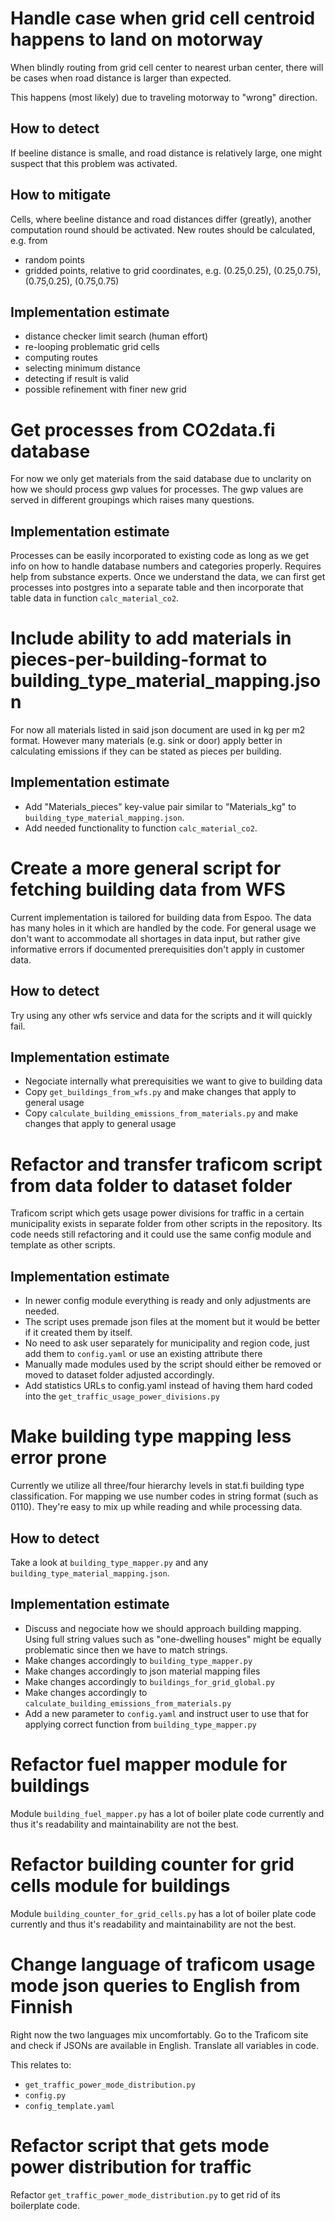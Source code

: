 # Handle case when grid cell centroid happens to land on motorway

When blindly routing from grid cell center to nearest urban center, there will be cases
when road distance is larger than expected.

This happens (most likely) due to traveling motorway to "wrong" direction.

## How to detect

If beeline distance is smalle, and road distance is relatively large, one might suspect
that this problem was activated.

## How to mitigate

Cells, where beeline distance and road distances differ (greatly), another computation
round should be activated. New routes should be calculated, e.g. from
* random points
* gridded points, relative to grid coordinates, e.g. (0.25,0.25), (0.25,0.75), (0.75,0.25), (0.75,0.75)

## Implementation estimate

* distance checker limit search (human effort)
* re-looping problematic grid cells
* computing routes
* selecting minimum distance
* detecting if result is valid
* possible refinement with finer new grid

# Get processes from CO2data.fi database

For now we only get materials from the said database due to unclarity on how we should process gwp values for processes. 
The gwp values are served in different groupings which raises many questions. 

## Implementation estimate

Processes can be easily incorporated to existing code as long as we get info on how to handle database numbers and categories properly.
Requires help from substance experts. Once we understand the data, we can first get processes into postgres into a separate table and 
then incorporate that table data in function `calc_material_co2`. 

# Include ability to add materials in pieces-per-building-format to building_type_material_mapping.json

For now all materials listed in said json document are used in kg per m2 format. However many materials (e.g. sink or door)
apply better in calculating emissions if they can be stated as pieces per building. 

## Implementation estimate

* Add "Materials_pieces" key-value pair similar to "Materials_kg" to `building_type_material_mapping.json`.
* Add needed functionality to function `calc_material_co2`.

# Create a more general script for fetching building data from WFS

Current implementation is tailored for building data from Espoo. The data has many holes in it which are handled by the code. 
For general usage we don't want to accommodate all shortages in data input, but rather give informative errors if documented
prerequisities don't apply in customer data. 

## How to detect

Try using any other wfs service and data for the scripts and it will quickly fail. 

## Implementation estimate

- Negociate internally what prerequisities we want to give to building data
- Copy `get_buildings_from_wfs.py` and make changes that apply to general usage
- Copy `calculate_building_emissions_from_materials.py` and make changes that apply to general usage

# Refactor and transfer traficom script from data folder to dataset folder

Traficom script which gets usage power divisions for traffic in a certain municipality exists in separate folder from 
other scripts in the repository. Its code needs still refactoring and it could use the same config module and template
as other scripts.

## Implementation estimate

- In newer config module everything is ready and only adjustments are needed.
- The script uses premade json files at the moment but it would be better if it created them by itself.
- No need to ask user separately for municipality and region code, just add them to `config.yaml` or use an existing attribute there
- Manually made modules used by the script should either be removed or moved to dataset folder adjusted accordingly. 
- Add statistics URLs to config.yaml instead of having them hard coded into the `get_traffic_usage_power_divisions.py`

# Make building type mapping less error prone

Currently we utilize all three/four hierarchy levels in stat.fi building type classification.
For mapping we use number codes in string format (such as 0110). They're easy to mix up while reading and while processing data.

## How to detect

Take a look at `building_type_mapper.py` and any `building_type_material_mapping.json`. 

## Implementation estimate

- Discuss and negociate how we should approach building mapping. Using full string values such as "one-dwelling houses" might be equally problematic since then we have to match strings. 
- Make changes accordingly to `building_type_mapper.py`
- Make changes accordingly to json material mapping files
- Make changes accordingly to `buildings_for_grid_global.py`
- Make changes accordingly to `calculate_building_emissions_from_materials.py`
- Add a new parameter to `config.yaml` and instruct user to use that for applying correct function from `building_type_mapper.py`

# Refactor fuel mapper module for buildings

Module `building_fuel_mapper.py` has a lot of boiler plate code currently and thus it's readability and maintainability are not the best. 

# Refactor building counter for grid cells module for buildings

Module `building_counter_for_grid_cells.py` has a lot of boiler plate code currently and thus it's readability and maintainability are not the best. 

# Change language of traficom usage mode json queries to English from Finnish

Right now the two languages mix uncomfortably. Go to the Traficom site and check if JSONs are available in English. Translate all variables in code. 

This relates to:
 - `get_traffic_power_mode_distribution.py`
 - `config.py`
 - `config_template.yaml`

# Refactor script that gets mode power distribution for traffic

Refactor `get_traffic_power_mode_distribution.py` to get rid of its boilerplate code.

